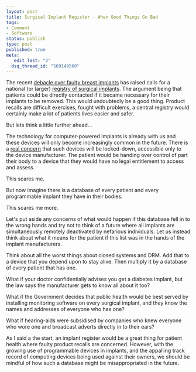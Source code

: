 ```yaml
--- 
layout: post
title: Surgical Implant Register - When Good Things Go Bad
tags: 
- Comment
- Software
status: publish
type: post
published: true
meta: 
  _edit_last: "2"
  dsq_thread_id: "569149560"
---
```

The recent <a href="http://www.guardian.co.uk/world/french-breast-implant-scandal" target="_blank">debacle over faulty breast implants</a> has raised calls for a national (or larger) <a href="http://doc2doc.bmj.com/forums/off-duty_news-media_should-there-compulsory-registries-medical-devices-implants" target="_blank">registry of surgical implants</a>. The argument being that patients could be directly contacted if it became necessary for their implants to be removed. This would undoubtedly be a good thing. Product recalls are difficult exercises, fought with problems, a central registry would certainly make a lot of patients lives easier and safer.

But lets think a little further ahead...

The technology for computer-powered implants is already with us and these devices will only become increasingly common in the future. There is a <a href="http://boingboing.net/2012/01/10/lockdown.html" target="_blank">real concern</a> that such devices will be locked-down, accessible only to the device manufacturer. The patient would be handing over control of part their body to a device that they would have no legal entitlement to access and assess.

This scares me. 

But now imagine there is a database of every patient and every programmable implant they have in their bodies.

This scares me more.

Let's put aside any concerns of what would happen if this database fell in to the wrong hands and try not to think of a future where all implants are simultaneously remotely deactivated by nefarious individuals. Let us instead think about what it means for the patient if this list was in the hands of the implant manufacturers.

Think about all the worst things about closed systems and DRM. Add that to a device that you depend upon to stay alive. Then multiply it by a database of every patient that has one.

What if your doctor confidentially advises you get a diabetes implant, but the law says the manufacturer gets to know all about it too? 

What if the Government decides that public health would be best served by installing monitoring software on every surgical implant, and they know the names and addresses of everyone who has one?

What if hearing-aids were subsidised by companies who knew everyone who wore one and broadcast adverts directly in to their ears?

As I said a the start, an implant register would be a great thing for patient health where faulty product recalls are concerned. However, with the growing use of programmable devices in implants, and the appalling track record of computing devices being used against their owners, we should be mindful of how such a database might be misappropriated in the future.
